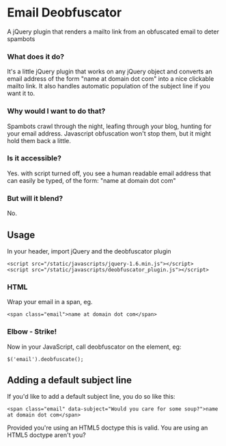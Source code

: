 # Email Deobfuscator #

A jQuery plugin that renders a mailto link from an obfuscated email to deter spambots

### What does it do? ##

It's a little jQuery plugin that works on any jQuery object and converts an email address of the form "name at domain dot com" into a nice clickable mailto link. It also handles automatic population of the subject line if you want it to.

### Why would I want to do that? ###

Spambots crawl through the night, leafing through your blog, hunting for your email address. Javascript obfuscation won't stop them, but it might hold them back a little.

### Is it accessible? ###

Yes. with script turned off, you see a human readable email address that can easily be typed, of the form: "name at domain dot com"

### But will it blend? ###

No.

## Usage ##

In your header, import jQuery and the deobfuscator plugin

    <script src="/static/javascripts/jquery-1.6.min.js"></script>
    <script src="/static/javascripts/deobfuscator_plugin.js"></script>
    
### HTML ###

Wrap your email in a span, eg.

    <span class="email">name at domain dot com</span>
    
### Elbow - Strike! ####
    
Now in your JavaScript, call deobfuscator on the element, eg:

    $('email').deobfuscate();
    
## Adding a default subject line ##

If you'd like to add a default subject line, you do so like this:

    <span class="email" data-subject="Would you care for some soup?">name at domain dot com</span>

Provided you're using an HTML5 doctype this is valid. You are using an HTML5 doctype aren't you?